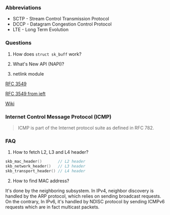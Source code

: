 ### Abbreviations

* SCTP - Stream Control Transmission Protocol
* DCCP - Datagram Congestion Control Protocol
* LTE - Long Term Evolution

### Questions

1. How does `struct sk_buff` work?

2. What's New API (NAPI)?

3. netlink module

[RFC 3549](https://datatracker.ietf.org/doc/rfc3549/)

[RFC 3549 from ieft](https://tools.ietf.org/html/rfc3549)

[Wiki](https://en.wikipedia.org/wiki/Netlink)

### Internet Control Message Protocol (ICMP)

> ICMP is part of the Internet protocol suite as defined in RFC 782.

### FAQ

1. How to fetch L2, L3 and L4 header?

```C
skb_mac_header()       // L2 header
skb_network_header()   // L3 header
skb_transport_header() // L4 header
```

2. How to find MAC address?

It's done by the neighboring subsystem. In IPv4, neighbor discovery is handled by the ARP protocol, which relies on sending broadcast requests. On the contrary, In IPv6, it's handled by NDISC protocol by sending ICMPv6 requests which are in fact multicast packets.

